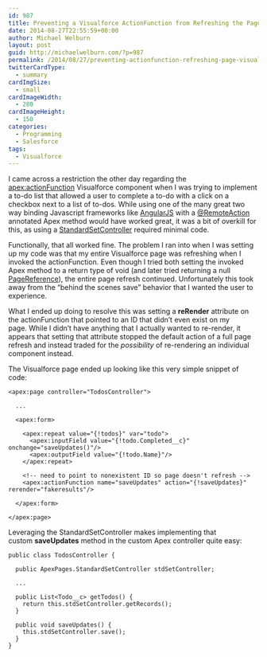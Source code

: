 ```yaml
---
id: 987
title: Preventing a Visualforce ActionFunction from Refreshing the Page
date: 2014-08-27T22:55:59+00:00
author: Michael Welburn
layout: post
guid: http://michaelwelburn.com/?p=987
permalink: /2014/08/27/preventing-actionfunction-refreshing-page-visualforce/
twitterCardType:
  - summary
cardImgSize:
  - small
cardImageWidth:
  - 280
cardImageHeight:
  - 150
categories:
  - Programming
  - Salesforce
tags:
  - Visualforce
---
```

I came across a restriction the other day regarding the <a title="apex:actionFunction" href="https://www.salesforce.com/us/developer/docs/pages/Content/pages_compref_actionFunction.htm" target="_blank">apex:actionFunction</a> Visualforce component when I was trying to implement a to-do list that allowed a user to complete a to-do with a click on a checkbox next to a list of to-dos. While using one of the many great two way binding Javascript frameworks like <a title="AngularJs" href="https://angularjs.org/" target="_blank">AngularJS</a> with a <a title="RemoteAction" href="https://www.salesforce.com/us/developer/docs/apexcode/Content/apex_classes_annotation_RemoteAction.htm" target="_blank">@RemoteAction</a> annotated Apex method would have worked great, it was a bit of overkill for this, as using a <a title="StandardSetController" href="https://www.salesforce.com/us/developer/docs/pages/Content/apex_pages_standardsetcontroller.htm" target="_blank">StandardSetController</a> required minimal code.

Functionally, that all worked fine. The problem I ran into when I was setting up my code was that my entire Visualforce page was refreshing when I invoked the actionFunction. Even though I tried both setting the invoked Apex method to a return type of void (and later tried returning a null <a title="PageReference" href="https://www.salesforce.com/us/developer/docs/apexcode/Content/apex_system_pagereference.htm" target="_blank">PageReference</a>), the entire page refresh continued. Unfortunately this took away from the &#8220;behind the scenes save&#8221; behavior that I wanted the user to experience.

<!--more-->

What I ended up doing to resolve this was setting a **reRender** attribute on the actionFunction that pointed to an ID that didn&#8217;t even exist on my page. While I didn&#8217;t have anything that I actually wanted to re-render, it appears that setting that attribute stopped the default action of a full page refresh and instead traded for the _possibility_ of re-rendering an individual component instead.

The Visualforce page ended up looking like this very simple snippet of code:

    <apex:page controller="TodosController">
    
      ...
    
      <apex:form>
    
        <apex:repeat value="{!todos}" var="todo">
          <apex:inputField value="{!todo.Completed__c}" onchange="saveUpdates()"/>
          <apex:outputField value="{!todo.Name}"/>
        </apex:repeat>
    
        <!-- need to point to nonexistent ID so page doesn't refresh -->
        <apex:actionFunction name="saveUpdates" action="{!saveUpdates}" rerender="fakeresults"/>
    
      </apex:form>
    
    </apex:page>

Leveraging the StandardSetController makes implementing that custom **saveUpdates** method in the custom Apex controller quite easy:

    public class TodosController {
    
      public ApexPages.StandardSetController stdSetController;
    
      ...
    
      public List<Todo__c> getTodos() {
        return this.stdSetController.getRecords();
      }
    
      public void saveUpdates() {
        this.stdSetController.save();
      }
    }